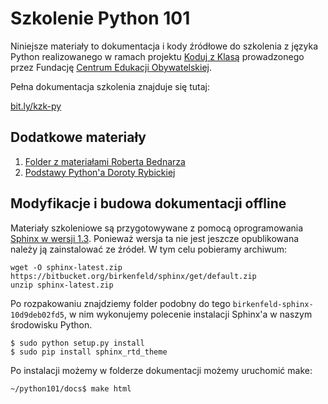 Szkolenie Python 101
====================

Niniejsze materiały to dokumentacja i kody źródłowe do szkolenia z
języka Python realizowanego w ramach projektu [Koduj z Klasą][1]
prowadzonego przez Fundację [Centrum Edukacji Obywatelskiej][2].

Pełna dokumentacja szkolenia znajduje się tutaj:

[bit.ly/kzk-py](http://bit.ly/kzk-py)

Dodatkowe materiały 
-------------------

1. [Folder z materiałami Roberta Bednarza](https://www.dropbox.com/sh/mvvz59by7buh2oz/AAAFC-rYZHAOmjQmDCThi72Na?dl=0)
2. [Podstawy Python'a Doroty Rybickiej](https://drive.google.com/file/d/0B1hYVXsrSXCKY0hwZ3FHcHAwdDhpVDI2MmVIcVgybFV2UWZ3/view?usp=sharing)


Modyfikacje i budowa dokumentacji offline
-----------------------------------------

Materiały szkoleniowe są przygotowywane z pomocą oprogramowania [Sphinx w
wersji 1.3][3]. Ponieważ wersja ta nie jest jeszcze opublikowana należy ją 
zainstalować ze źródeł. W tym celu pobieramy archiwum:

    wget -O sphinx-latest.zip https://bitbucket.org/birkenfeld/sphinx/get/default.zip 
    unzip sphinx-latest.zip

Po rozpakowaniu znajdziemy folder podobny do tego `birkenfeld-sphinx-10d9deb02fd5`,
w nim wykonujemy polecenie instalacji Sphinx'a w naszym środowisku Python.

    $ sudo python setup.py install
    $ sudo pip install sphinx_rtd_theme
        
Po instalacji możemy w folderze dokumentacji możemy uruchomić make:
  
    ~/python101/docs$ make html

  [1]: http://www.ceo.org.pl/koduj
  [2]: http://www.ceo.org.pl/
  [3]: http://sphinx-doc.org/latest/
